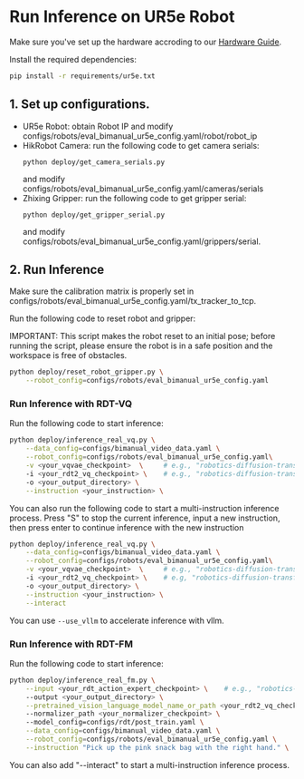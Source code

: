 # Run Inference on UR5e Robot

Make sure you've set up the hardware accroding to our [Hardware Guide](https://docs.google.com/document/d/1HUeM4Wlt4PyINoEwci-hxm8U9wAxiPMgR3sHyaOAsck/edit?tab=t.0#heading=h.sbdalb8w1kk1).

Install the required dependencies:

```bash
pip install -r requirements/ur5e.txt
```

## 1. Set up configurations.

- UR5e Robot: obtain Robot IP and modify configs/robots/eval_bimanual_ur5e_config.yaml/robot/robot_ip
- HikRobot Camera: run the following code to get camera serials:
    ```
    python deploy/get_camera_serials.py
    ```
    and modify configs/robots/eval_bimanual_ur5e_config.yaml/cameras/serials
- Zhixing Gripper: run the following code to get gripper serial:
    ```
    python deploy/get_gripper_serial.py
    ```
    and modify configs/robots/eval_bimanual_ur5e_config.yaml/grippers/serial.

## 2. Run Inference

Make sure the calibration matrix is properly set in configs/robots/eval_bimanual_ur5e_config.yaml/tx_tracker_to_tcp.

Run the following code to reset robot and gripper:

IMPORTANT: This script makes the robot reset to an initial pose; before running the script, please ensure the robot is in a safe position and the workspace is free of obstacles.

```bash
python deploy/reset_robot_gripper.py \
    --robot_config=configs/robots/eval_bimanual_ur5e_config.yaml
```

### Run Inference with RDT-VQ

Run the following code to start inference:

```bash
python deploy/inference_real_vq.py \
    --data_config=configs/bimanual_video_data.yaml \
    --robot_config=configs/robots/eval_bimanual_ur5e_config.yaml\
    -v <your_vqvae_checkpoint>  \     # e.g., "robotics-diffusion-transformer/RVQActionTokenizer"
    -i <your_rdt2_vq_checkpoint> \    # e.g., "robotics-diffusion-transformer/RDT2-VQ"
    -o <your_output_directory> \
    --instruction <your_instruction> \
```

You can also run the following code to start a multi-instruction inference process. Press "S" to stop the current inference, input a new instruction, then press enter to continue inference with the new instruction

```bash
python deploy/inference_real_vq.py \
    --data_config=configs/bimanual_video_data.yaml \
    --robot_config=configs/robots/eval_bimanual_ur5e_config.yaml\
    -v <your_vqvae_checkpoint>  \     # e.g., "robotics-diffusion-transformer/RVQActionTokenizer"
    -i <your_rdt2_vq_checkpoint> \    # e.g, "robotics-diffusion-transformer/RDT2-VQ"
    -o <your_output_directory> \
    --instruction <your_instruction> \
    --interact
```

You can use `--use_vllm` to accelerate inference with vllm.

### Run Inference with RDT-FM

Run the following code to start inference:

```bash
python deploy/inference_real_fm.py \
    --input <your_rdt_action_expert_checkpoint> \    # e.g., "robotics-diffusion-transformer/RDT2-FM"
    --output <your_output_directory> \
    --pretrained_vision_language_model_name_or_path <your_rdt2_vq_checkpoint> \    # e.g., "robotics-diffusion-transformer/RDT2-VQ"
    --normalizer_path <your_normalizer_checkpoint> \ 
    --model_config=configs/rdt/post_train.yaml \
    --data_config=configs/bimanual_video_data.yaml \
    --robot_config=configs/robots/eval_bimanual_ur5e_config.yaml \
    --instruction "Pick up the pink snack bag with the right hand." \
```

You can also add "--interact" to start a multi-instruction inference process.
